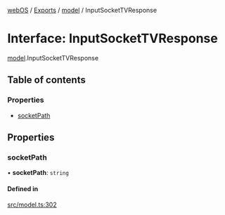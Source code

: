 [webOS](../README.md) / [Exports](../modules.md) / [model](../modules/model.md) / InputSocketTVResponse

# Interface: InputSocketTVResponse

[model](../modules/model.md).InputSocketTVResponse

## Table of contents

### Properties

- [socketPath](model.InputSocketTVResponse.md#socketpath)

## Properties

### socketPath

• **socketPath**: `string`

#### Defined in

[src/model.ts:302](https://github.com/Dabolus/webos-tv/blob/77db811/src/model.ts#L302)
